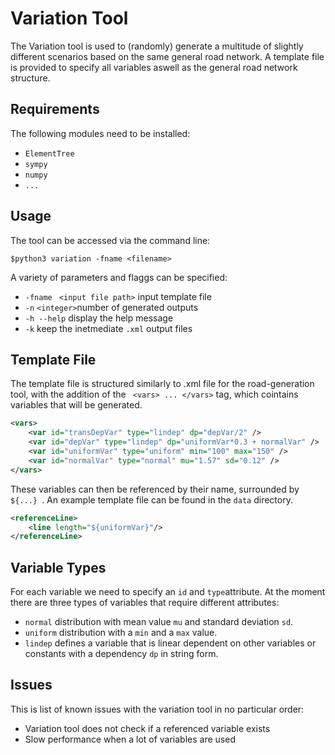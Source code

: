 Variation Tool
========

The Variation tool is used to (randomly) generate a multitude of slightly different scenarios based on the same general road network. A template file is provided to specify all variables aswell as the general road network structure. 

Requirements
--------
The following modules need to be installed:

- `ElementTree`
- `sympy`
- `numpy`
- `...`

Usage
--------
The tool can be accessed via the command line:

	$python3 variation -fname <filename> 
	

A variety of parameters and flaggs can be specified:

- `-fname ` `<input file path>` input template file
- `-n` `<integer>`number of generated outputs
- `-h --help` display the help message
- `-k` keep the inetmediate `.xml` output files


Template File
---------------

The template file is structured similarly to .xml file for the  road-generation tool, with the addition of the ` <vars> ... </vars>` tag, which cointains variables that will be generated.


```xml
<vars>
	<var id="transDepVar" type="lindep" dp="depVar/2" /> 
	<var id="depVar" type="lindep" dp="uniformVar*0.3 + normalVar" />        
	<var id="uniformVar" type="uniform" min="100" max="150" />        
	<var id="normalVar" type="normal" mu="1.57" sd="0.12" />     
</vars>
```
These variables can then be referenced by their name, surrounded by `${...} `. An example  template file can be found in the `data` directory.
```xml
<referenceLine>
	<line length="${uniformVar}"/>
</referenceLine>
```





Variable Types
-----------------
For each variable we need to specify an `id` and `type`attribute.  At the moment there are three types of variables that require different attributes:

- `normal`  distribution with mean value `mu` and standard deviation `sd`.
- `uniform`  distribution with a `min` and a `max` value.
- `lindep`  defines a variable that is linear dependent on other variables or constants with  a dependency  `dp` in string form.



Issues
-------
This is list of known issues with the variation tool in no particular order:

- Variation tool does not check if a referenced variable exists
- Slow performance when a lot of variables are used 







	
